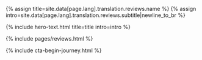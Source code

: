 {% assign title=site.data[page.lang].translation.reviews.name %}
{% assign intro=site.data[page.lang].translation.reviews.subtitle|newline_to_br %}

{% include hero-text.html title=title intro=intro %}

{% include pages/reviews.html %}

{% include cta-begin-journey.html %}



